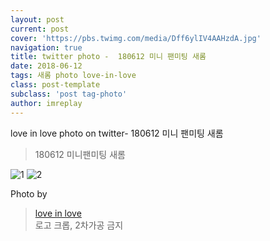 ```yaml
---
layout: post
current: post
cover: 'https://pbs.twimg.com/media/Dff6ylIV4AAHzdA.jpg'
navigation: true
title: twitter photo -  180612 미니 팬미팅 새롬
date: 2018-06-12
tags: 새롬 photo love-in-love
class: post-template
subclass: 'post tag-photo'
author: imreplay
---
```



love in love photo on twitter- 180612 미니 팬미팅 새롬

> 180612 미니팬미팅  새롬

![1](https://pbs.twimg.com/media/Dff6ylIV4AAHzdA.jpg)
![2](https://pbs.twimg.com/media/Dff6zhhUYAABU2L.jpg)

Photo by
> [love in love](https://twitter.com/leesaerom0107)  
로고 크롭, 2차가공 금지
